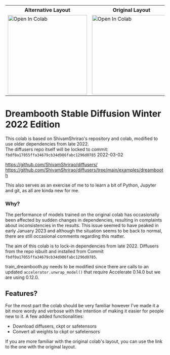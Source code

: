 <table style="width:100%" text-align:center >
  <tr>
    <th>Alternative Layout</th>
    <th>Original Layout</th>
  </tr>
  <tr>
    <td><a target="_blank" href="https://colab.research.google.com/github/yushan777/dbsd-dec-2022/blob/main/dbsd_dec_2022.ipynb">
  <img src="https://colab.research.google.com/assets/colab-badge.svg" alt="Open In Colab" width="250"/><br>
</a></td>
    <td><a target="_blank" href="https://colab.research.google.com/github/yushan777/dbsd-dec-2022/blob/main/dbsd-dec-2022_original.ipynb">
  <img src="https://colab.research.google.com/assets/colab-badge.svg" alt="Open In Colab" width="250"/> 
</a></td>

  </tr>

</table>

# Dreambooth Stable Diffusion Winter 2022 Edition
This colab is based on ShivamShrirao's repository and colab, modified to use older dependencies from late 2022.  
The diffusers repo itself will be locked to commit: `fbdf0a17055ffa34679cb34d986fabc1296d0785` 2022-03-02

https://github.com/ShivamShrirao/diffusers/ \
https://github.com/ShivamShrirao/diffusers/tree/main/examples/dreambooth

This also serves as an exercise of me to to learn a bit of Python, Jupyter and git, as all are kinda new for me. 

### Why? 
The performance of models trained on the original colab has occasionally been affected by sudden changes in dependencies, resulting in complaints about inconsistencies in the results. This issue seemed to have peaked in early January 2023 and although the situation seems to be back to normal, there are still occasional comments regarding this matter.

The aim of this colab is to lock-in dependencies from late 2022. Diffusers from the repo isbuilt and installed from Commit `fbdf0a17055ffa34679cb34d986fabc1296d0785`. 

train_dreambooth.py needs to be modified since there are calls to an updated `accelerator.unwrap_model()` that require Accelerate 0.14.0 but we are using 0.12.0.  

## Features?
For the most part the colab should be very familiar however I've made it a bit more wordy and verbose with the intention of making it easier for people new to it. A few added functionalities:

* Download diffusers, ckpt or safetensors
* Convert all weights to ckpt or safetensors

If you are more familiar with the original colab's layout, you can use the link to the one with the original layout.
